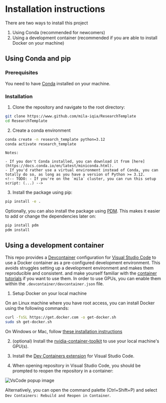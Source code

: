 # Installation instructions

There are two ways to install this project

1. Using Conda (recommended for newcomers)
2. Using a development container (recommended if you are able to install Docker on your machine)

## Using Conda and pip

### Prerequisites

You need to have [Conda](https://docs.conda.io/en/latest/) installed on your machine.

### Installation

1. Clone the repository and navigate to the root directory:

```bash
git clone https://www.github.com/mila-iqia/ResearchTemplate
cd ResearchTemplate
```

2. Create a conda environment

```bash
conda create -n research_template python=3.12
conda activate research_template
```

```
Notes:

- If you don't Conda installed, you can download it from [here](https://docs.conda.io/en/latest/miniconda.html).
- If you'd rather use a virtual environment instead of Conda, you can totally do so, as long as you have a version of Python >= 3.12.
<!-- TODO: - If you're on the `mila` cluster, you can run this setup script: (...) -->
```

3. Install the package using pip:

```bash
pip install -e .
```

Optionally, you can also install the package using [PDM](https://pdm-project.org/en/latest/). This makes it easier to add or change the dependencies later on:

```bash
pip install pdm
pdm install
```

## Using a development container

This repo provides a [Devcontainer](https://code.visualstudio.com/docs/remote/containers) configuration for [Visual Studio Code](https://code.visualstudio.com/) to use a Docker container as a pre-configured development environment. This avoids struggles setting up a development environment and makes them reproducible and consistent.  and make yourself familiar with the [container tutorials](https://code.visualstudio.com/docs/remote/containers-tutorial) if you want to use them. In order to use GPUs, you can enable them within the `.devcontainer/devcontainer.json` file.

1. Setup Docker on your local machine

On an Linux machine where you have root access, you can install Docker using the following commands:

```bash
curl -fsSL https://get.docker.com -o get-docker.sh
sudo sh get-docker.sh
```

On Windows or Mac, follow [these installation instructions](https://code.visualstudio.com/docs/remote/containers#_installation)

2. (optional) Install the [nvidia-container-toolkit](https://docs.nvidia.com/datacenter/cloud-native/container-toolkit/latest/install-guide.html) to use your local machine's GPU(s).

3. Install the [Dev Containers extension](vscode:extension/ms-vscode-remote.remote-containers) for Visual Studio Code.

4. When opening repository in Visual Studio Code, you should be prompted to reopen the repository in a container:

![VsCode popup image](https://github.com/mila-iqia/ResearchTemplate/assets/13387299/37d00ce7-1214-44b2-b1d6-411ee286999f)

Alternatively, you can open the command palette (Ctrl+Shift+P) and select `Dev Containers: Rebuild and Reopen in Container`.

